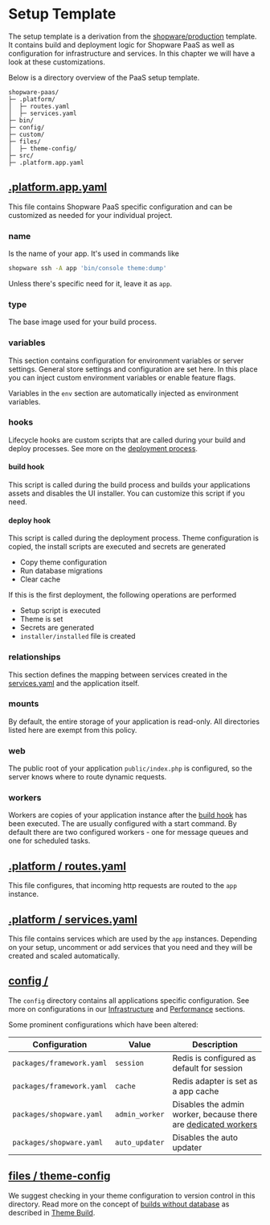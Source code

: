 # Setup Template

The setup template is a derivation from the [shopware/production](https://github.com/shopware/production) template. It contains build and deployment logic for Shopware PaaS as well as configuration for infrastructure and services. In this chapter we will have a look at these customizations.

Below is a directory overview of the PaaS setup template.

```
shopware-paas/
├─ .platform/
│  ├─ routes.yaml
│  ├─ services.yaml
├─ bin/
├─ config/
├─ custom/
├─ files/
│  ├─ theme-config/
├─ src/
├─ .platform.app.yaml
```

## [.platform.app.yaml](https://github.com/shopware/paas/blob/main/.platform.app.yaml)

This file contains Shopware PaaS specific configuration and can be customized as needed for your individual project.

### name

Is the name of your app. It's used in commands like

```bash
shopware ssh -A app 'bin/console theme:dump'
```

Unless there's specific need for it, leave it as `app`.

### type

The base image used for your build process.

### variables

This section contains configuration for environment variables or server settings. General store settings and configuration are set here. In this place you can inject custom environment variables or enable feature flags.

Variables in the `env` section are automatically injected as environment variables.

### hooks

Lifecycle hooks are custom scripts that are called during your build and deploy processes. See more on the [deployment process](./build-deploy#push-main-branch).

#### build hook

This script is called during the build process and builds your applications assets and disables the UI installer. You can customize this script if you need.

#### deploy hook

This script is called during the deployment process. Theme configuration is copied, the install scripts are executed and secrets are generated

 * Copy theme configuration
 * Run database migrations
 * Clear cache

If this is the first deployment, the following operations are performed

 * Setup script is executed
 * Theme is set
 * Secrets are generated
 * `installer/installed` file is created

### relationships

This section defines the mapping between services created in the [services.yaml](#platform-services-yaml) and the application itself.

### mounts

By default, the entire storage of your application is read-only. All directories listed here are exempt from this policy.

### web

The public root of your application `public/index.php` is configured, so the server knows where to route dynamic requests.

### workers

Workers are copies of your application instance after the [build hook](#build-hook) has been executed. The are usually configured with a start command. By default there are two configured workers - one for message queues and one for scheduled tasks.

## [.platform / routes.yaml](https://github.com/shopware/paas/blob/main/.platform/routes.yaml)

This file configures, that incoming http requests are routed to the `app` instance.

## [.platform / services.yaml](https://github.com/shopware/paas/blob/main/.platform/services.yaml)

This file contains services which are used by the `app` instances. Depending on your setup, uncomment or add services that you need and they will be created and scaled automatically.

## [config /](https://github.com/shopware/paas/blob/main/config)

The `config` directory contains all applications specific configuration. See more on configurations in our [Infrastructure](../../guides/hosting/infrastructure/) and [Performance](../../guides/hosting/performance/) sections.

Some prominent configurations which have been altered:

| Configuration | Value | Description |
| --- | --- | --- |
| `packages/framework.yaml` | `session` | Redis is configured as default for session |
| `packages/framework.yaml` | `cache` | Redis adapter is set as a app cache |
| `packages/shopware.yaml` | `admin_worker` | Disables the admin worker, because there are [dedicated workers](#workers) |
| `packages/shopware.yaml` | `auto_updater` | Disables the auto updater |

## [files / theme-config](https://github.com/shopware/paas/blob/main/files/theme-config)

We suggest checking in your theme configuration to version control in this directory. Read more on the concept of [builds without database](../../guides/hosting/installation-updates/deployments/build-w-o-db.md) as described in [Theme Build](./theme-build.md).